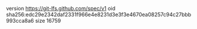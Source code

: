 version https://git-lfs.github.com/spec/v1
oid sha256:edc29e2342daf2331f966e4e8231d3e3f3e4670ea08257c94c27bbb993cca8a6
size 16759
